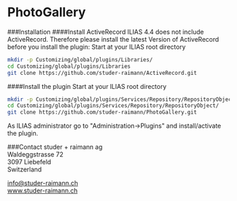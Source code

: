 PhotoGallery
============
###Installation
####Install ActiveRecord
ILIAS 4.4 does not include ActiveRecord. Therefore please install the latest Version of ActiveRecord before you install the plugin:
Start at your ILIAS root directory
```bash
mkdir -p Customizing/global/plugins/Libraries/  
cd Customizing/global/plugins/Libraries  
git clone https://github.com/studer-raimann/ActiveRecord.git  
```  
####Install the plugin
Start at your ILIAS root directory
```bash
mkdir -p Customizing/global/plugins/Services/Repository/RepositoryObject/  
cd Customizing/global/plugins/Services/Repository/RepositoryObject/  
git clone https://github.com/studer-raimann/PhotoGallery.git  
```  
As ILIAS administrator go to "Administration->Plugins" and install/activate the plugin.

###Contact
studer + raimann ag  
Waldeggstrasse 72  
3097 Liebefeld  
Switzerland  

info@studer-raimann.ch  
www.studer-raimann.ch  
